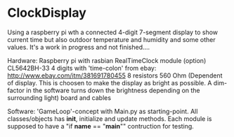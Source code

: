 # ClockDisplay
Using a raspberry pi wth a connected 4-digit 7-segment display to show current time but also outdoor temperature and humidity and some other values. It's a work in progress and not finished....

Hardware:
Raspberry pi with rasbian
RealTimeClock module (option)
CL5642BH-33 4 digits with 'time-colon' from ebay: http://www.ebay.com/itm/381691780455
8 resistors 560 Ohm (Dependent of display. This is choosen to make the display as bright as possible. A dim-factor in the software turns down the brightness depending on the surrounding light)
board and cables

Software:
'GameLoop'-concept with Main.py as starting-point. All classes/objects has __init__, initialize and update methods. Each module is supposed to have a "if __name__ == "__main__"" contruction for testing.
